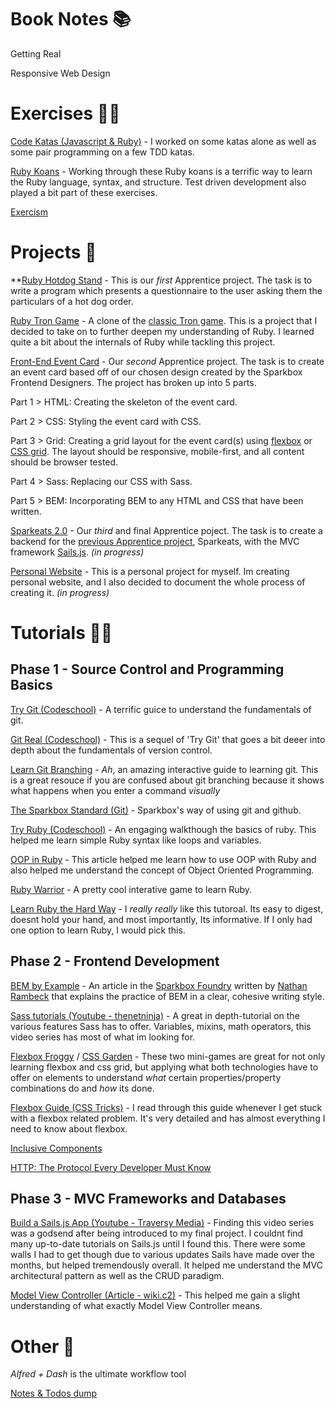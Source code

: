 # Book Notes 📚
Getting Real

Responsive Web Design

# Exercises 🏃‍♂️
[Code Katas (Javascript & Ruby)](https://github.com/travissanon/code-katas) - I worked on some katas alone as well as some pair programming on a few TDD katas. 

[Ruby Koans](https://github.com/travissanon/koans) - Working through these Ruby koans is a terrific way to learn the Ruby language, syntax, and structure. Test driven development also played a bit part of these exercises.

[Exercism](http://exercism.io/)

# Projects 🚧
**[Ruby Hotdog Stand](https://github.com/corinneling/apprentice-hot-dog-stand) - This is our *first* Apprentice project. The task is to write a program which presents a questionnaire to the user asking them the particulars of a hot dog order.

[Ruby Tron Game](https://github.com/travissanon/ruby-tron-game) - A clone of the [classic Tron game](https://en.wikipedia.org/wiki/Tron_(video_game)). This is a project that I decided to take on to further deepen my understanding of Ruby. I learned quite a bit about the internals of Ruby while tackling this project.

[Front-End Event Card](https://codepen.io/DevMaterial/pen/ZoOxJY?editors=1100) - Our *second* Apprentice project. The task is to create an event card based off of our chosen design created by the Sparkbox Frontend Designers. The project has broken up into 5 parts.

Part 1 > HTML: Creating the skeleton of the event card.

Part 2 > CSS: Styling the event card with CSS.

Part 3 > Grid: Creating a grid layout for the event card(s) using [flexbox](https://developer.mozilla.org/en-US/docs/Learn/CSS/CSS_layout/Flexbox) or [CSS grid](https://developer.mozilla.org/en-US/docs/Web/CSS/CSS_Grid_Layout). The layout should be responsive, mobile-first, and all content should be browser tested.

Part 4 > Sass: Replacing our CSS with Sass.

Part 5 > BEM: Incorporating BEM to any HTML and CSS that have been written.


[Sparkeats 2.0](https://eats.seesparkbox.com/) - Our *third* and final Apprentice poject. The task is to create a backend for the [previous Apprentice project](http://apprentices.seesparkbox.com/), Sparkeats, with the MVC framework [Sails.js](https://sailsjs.com/). *(in progress)*

[Personal Website](https://travissanon.com) - This is a personal project for myself. Im creating personal website, and I also decided to document the whole process of creating it. 
*(in progress)*

<!-- # Cheatsheets 🙈
Git
Terminal -->

# Tutorials 👨‍🏫

## Phase 1 - Source Control and Programming Basics
[Try Git (Codeschool)](https://try.github.io/) - A terrific guice to understand the fundamentals of git.

[Git Real (Codeschool)](https://www.pluralsight.com/courses/code-school-git-real) - This is a sequel of 'Try Git' that goes a bit deeer into depth about the fundamentals of version control.

[Learn Git Branching](https://learngitbranching.js.org/) - *Ah*, an amazing interactive guide to learning git. This is a great resouce if you are confused about git branching because it shows what happens when you enter a command *visually*

[The Sparkbox Standard (Git)](https://github.com/sparkbox/standard/tree/master/code-style/git) - Sparkbox's way of using git and github.

[Try Ruby (Codeschool)](https://tryruby.org/) - An engaging walkthough the basics of ruby. This helped me learn simple Ruby syntax like loops and variables.

[OOP in Ruby](http://zetcode.com/lang/rubytutorial/oop/) - This article helped me learn how to use OOP with Ruby and also helped me understand the concept of Object Oriented Programming.

[Ruby Warrior](https://www.bloc.io/ruby-warrior#/) - A pretty cool interative game to learn Ruby.

[Learn Ruby the Hard Way](https://learncodethehardway.org/ruby/) - I *really really* like this tutoroal. Its easy to digest, doesnt hold your hand, and most importantly, Its informative. If I only had one option to learn Ruby, I would pick this.

## Phase 2 - Frontend Development
[BEM by Example](https://seesparkbox.com/foundry/bem_by_example) - An article in the [Sparkbox Foundry](https://seesparkbox.com/foundry/) written by [Nathan Rambeck](https://twitter.com/nrambeck) that explains the practice of BEM in a clear, cohesive writing style.

[Sass tutorials (Youtube - thenetninja)](https://www.youtube.com/watch?v=St5B7hnMLjg&list=PL4cUxeGkcC9iEwigam3gTjU_7IA3W2WZA) - A great in depth-tutorial on the various features Sass has to offer. Variables, mixins, math operators, this video series has most of what im looking for. 

[Flexbox Froggy](https://flexboxfroggy.com/) / [CSS Garden](https://cssgridgarden.com/) - 
These two mini-games are great for not only learning flexbox and css grid, but applying what both technologies have to offer on elements to understand *what* certain properties/property combinations do and *how* its done.

[Flexbox Guide (CSS Tricks)](https://css-tricks.com/snippets/css/a-guide-to-flexbox/) - I read through this guide whenever I get stuck with a flexbox related problem. It's very detailed and has almost everything I need to know about flexbox.

[Inclusive Components](https://inclusive-components.design/)

[HTTP: The Protocol Every Developer Must Know](https://code.tutsplus.com/tutorials/http-the-protocol-every-web-developer-must-know-part-1--net-31177)

## Phase 3 - MVC Frameworks and Databases
[Build a Sails.js App (Youtube - Traversy Media)](https://www.youtube.com/watch?v=AmjiDC_JUt4&list=PLillGF-RfqbZIA-9sI3T1uu7d7_CtbwPm) - Finding this video series was a godsend after being introduced to my final project. I couldnt find many up-to-date tutorials on Sails.js until I found this. There were some walls I had to get though due to various updates Sails have made over the months, but helped tremendously overall. It helped me understand the MVC architectural pattern as well as the CRUD paradigm.

[Model View Controller (Article - wiki.c2)](http://wiki.c2.com/?ModelViewController) - This helped me gain a slight understanding of what exactly Model View Controller means.

# Other 🤔

*Alfred + Dash* is the ultimate workflow tool 

[Notes & Todos dump](/notes)
